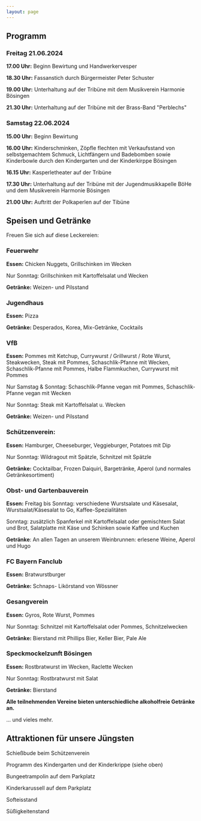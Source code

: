 ```yaml
---
layout: page
---
```


## Programm 

### Freitag 21.06.2024

**17.00 Uhr:** Beginn Bewirtung und Handwerkervesper 

**18.30 Uhr:** Fassanstich durch Bürgermeister Peter Schuster 

**19.00 Uhr:** Unterhaltung auf der Tribüne mit dem Musikverein Harmonie Bösingen

**21.30 Uhr:** Unterhaltung auf der Tribüne mit der Brass-Band "Perblechs" 


### Samstag 22.06.2024

**15.00 Uhr:** Beginn Bewirtung 

**16.00 Uhr:** Kinderschminken, Zöpfle flechten mit Verkaufsstand von selbstgemachtem Schmuck, Lichtfängern und Badebomben sowie Kinderbowle durch den Kindergarten und der Kinderkirppe Bösingen 

**16.15 Uhr:** Kasperletheater auf der Tribüne

**17.30 Uhr:** Unterhaltung auf der Tribüne mit der Jugendmusikkapelle BöHe und dem Musikverein Harmonie Bösingen

**21.00 Uhr:** Auftritt der Polkaperlen auf der Tibüne


## Speisen und Getränke

Freuen Sie sich auf diese Leckereien:

### Feuerwehr
  
**Essen:** Chicken Nuggets, Grillschinken im Wecken

Nur Sonntag: Grillschinken mit Kartoffelsalat und Wecken

**Getränke:** Weizen- und Pilsstand

### Jugendhaus

**Essen:** Pizza

**Getränke:** Desperados, Korea, Mix-Getränke, Cocktails

### VfB

**Essen:** Pommes mit Ketchup, Currywurst / Grillwurst / Rote Wurst, Steakwecken, Steak mit Pommes, Schaschlik-Pfanne mit Wecken, Schaschlik-Pfanne mit Pommes, Halbe Flammkuchen, Currywurst mit Pommes

Nur Samstag & Sonntag: Schaschlik-Pfanne vegan mit Pommes, Schaschlik-Pfanne vegan mit Wecken

Nur Sonntag:  Steak mit Kartoffelsalat u. Wecken

**Getränke:** Weizen- und Pilsstand

### Schützenverein:

**Essen:** Hamburger, Cheeseburger, Veggieburger, Potatoes mit Dip

Nur Sonntag: Wildragout mit Spätzle, Schnitzel mit Spätzle

**Getränke:** Cocktailbar, Frozen Daiquiri, Bargetränke, Aperol (und normales Getränkesortiment)

### Obst- und Gartenbauverein

**Essen:** Freitag bis Sonntag: verschiedene Wurstsalate und Käsesalat, Wurstsalat/Käsesalat to Go, Kaffee-Spezialitäten

Sonntag: zusätzlich Spanferkel mit Kartoffelsalat oder gemischtem Salat und Brot, Salatplatte mit Käse und Schinken sowie Kaffee und Kuchen

**Getränke**:  An allen Tagen an unserem Weinbrunnen: erlesene Weine, Aperol und Hugo

### FC Bayern Fanclub

**Essen:** Bratwurstburger

**Getränke:** Schnaps- Likörstand von Wössner

### Gesangverein

**Essen:** Gyros, Rote Wurst, Pommes

Nur Sonntag: Schnitzel mit Kartoffelsalat oder Pommes, Schnitzelwecken

**Getränke:** Bierstand mit Phillips Bier, Keller Bier, Pale Ale

### Speckmockelzunft Bösingen

**Essen:** Rostbratwurst im Wecken, Raclette Wecken

Nur Sonntag: Rostbratwurst mit Salat

**Getränke:** Bierstand



**Alle teilnehmenden Vereine bieten unterschiedliche alkoholfreie Getränke an.**

... und vieles mehr.


## Attraktionen für unsere Jüngsten 

Schießbude beim Schützenverein 

Programm des Kindergarten und der Kinderkrippe (siehe oben)

Bungeetrampolin auf dem Parkplatz 

Kinderkarussell auf dem Parkplatz 

Softeisstand

Süßigkeitenstand 


